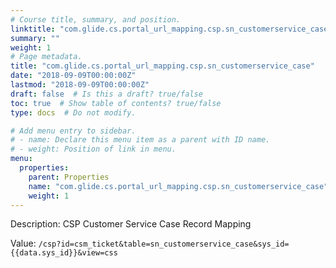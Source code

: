 ```yaml
---
# Course title, summary, and position.
linktitle: "com.glide.cs.portal_url_mapping.csp.sn_customerservice_case"
summary: ""
weight: 1
# Page metadata.
title: "com.glide.cs.portal_url_mapping.csp.sn_customerservice_case"
date: "2018-09-09T00:00:00Z"
lastmod: "2018-09-09T00:00:00Z"
draft: false  # Is this a draft? true/false
toc: true  # Show table of contents? true/false
type: docs  # Do not modify.

# Add menu entry to sidebar.
# - name: Declare this menu item as a parent with ID name.
# - weight: Position of link in menu.
menu:
  properties:
    parent: Properties
    name: "com.glide.cs.portal_url_mapping.csp.sn_customerservice_case"
    weight: 1
---
```


Description: CSP Customer Service Case Record Mapping


Value: `/csp?id=csm_ticket&table=sn_customerservice_case&sys_id={{data.sys_id}}&view=css`